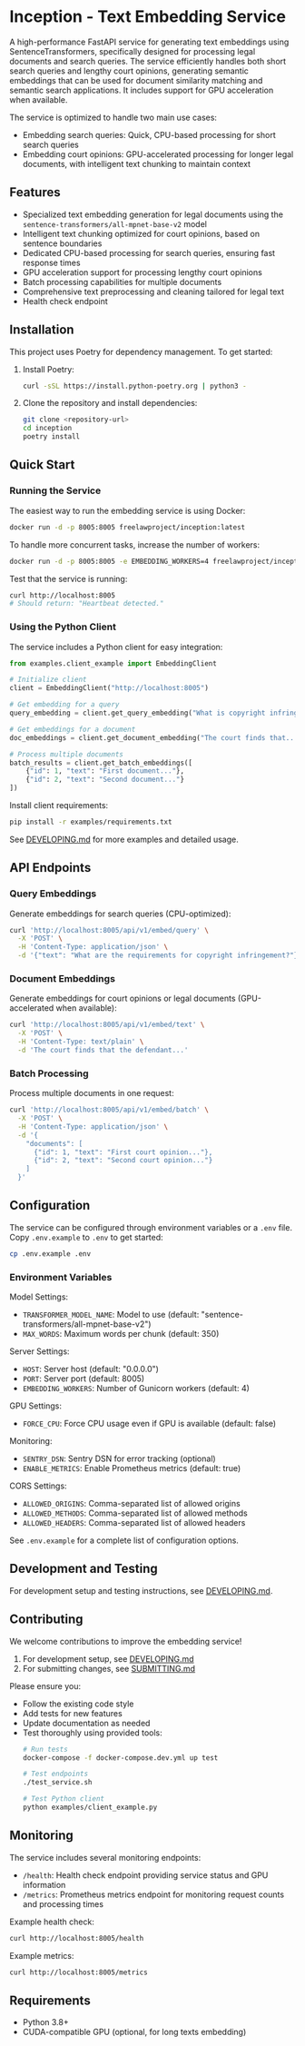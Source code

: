 # Inception - Text Embedding Service

A high-performance FastAPI service for generating text embeddings using SentenceTransformers, specifically designed for processing legal documents and search queries. The service efficiently handles both short search queries and lengthy court opinions, generating semantic embeddings that can be used for document similarity matching and semantic search applications. It includes support for GPU acceleration when available.

The service is optimized to handle two main use cases:
- Embedding search queries: Quick, CPU-based processing for short search queries
- Embedding court opinions: GPU-accelerated processing for longer legal documents, with intelligent text chunking to maintain context

## Features

- Specialized text embedding generation for legal documents using the `sentence-transformers/all-mpnet-base-v2` model
- Intelligent text chunking optimized for court opinions, based on sentence boundaries
- Dedicated CPU-based processing for search queries, ensuring fast response times
- GPU acceleration support for processing lengthy court opinions
- Batch processing capabilities for multiple documents
- Comprehensive text preprocessing and cleaning tailored for legal text
- Health check endpoint

## Installation

This project uses Poetry for dependency management. To get started:

1. Install Poetry:
   ```bash
   curl -sSL https://install.python-poetry.org | python3 -
   ```

2. Clone the repository and install dependencies:
   ```bash
   git clone <repository-url>
   cd inception
   poetry install
   ```

## Quick Start

### Running the Service

The easiest way to run the embedding service is using Docker:

```bash
docker run -d -p 8005:8005 freelawproject/inception:latest
```

To handle more concurrent tasks, increase the number of workers:
```bash
docker run -d -p 8005:8005 -e EMBEDDING_WORKERS=4 freelawproject/inception:latest
```

Test that the service is running:
```bash
curl http://localhost:8005
# Should return: "Heartbeat detected."
```

### Using the Python Client

The service includes a Python client for easy integration:

```python
from examples.client_example import EmbeddingClient

# Initialize client
client = EmbeddingClient("http://localhost:8005")

# Get embedding for a query
query_embedding = client.get_query_embedding("What is copyright infringement?")

# Get embeddings for a document
doc_embeddings = client.get_document_embedding("The court finds that...")

# Process multiple documents
batch_results = client.get_batch_embeddings([
    {"id": 1, "text": "First document..."},
    {"id": 2, "text": "Second document..."}
])
```

Install client requirements:
```bash
pip install -r examples/requirements.txt
```

See [DEVELOPING.md](DEVELOPING.md) for more examples and detailed usage.

## API Endpoints

### Query Embeddings
Generate embeddings for search queries (CPU-optimized):
```bash
curl 'http://localhost:8005/api/v1/embed/query' \
  -X 'POST' \
  -H 'Content-Type: application/json' \
  -d '{"text": "What are the requirements for copyright infringement?"}'
```

### Document Embeddings
Generate embeddings for court opinions or legal documents (GPU-accelerated when available):
```bash
curl 'http://localhost:8005/api/v1/embed/text' \
  -X 'POST' \
  -H 'Content-Type: text/plain' \
  -d 'The court finds that the defendant...'
```

### Batch Processing
Process multiple documents in one request:
```bash
curl 'http://localhost:8005/api/v1/embed/batch' \
  -X 'POST' \
  -H 'Content-Type: application/json' \
  -d '{
    "documents": [
      {"id": 1, "text": "First court opinion..."},
      {"id": 2, "text": "Second court opinion..."}
    ]
  }'
```

## Configuration

The service can be configured through environment variables or a `.env` file. Copy `.env.example` to `.env` to get started:
```bash
cp .env.example .env
```

### Environment Variables

Model Settings:
- `TRANSFORMER_MODEL_NAME`: Model to use (default: "sentence-transformers/all-mpnet-base-v2")
- `MAX_WORDS`: Maximum words per chunk (default: 350)

Server Settings:
- `HOST`: Server host (default: "0.0.0.0")
- `PORT`: Server port (default: 8005)
- `EMBEDDING_WORKERS`: Number of Gunicorn workers (default: 4)

GPU Settings:
- `FORCE_CPU`: Force CPU usage even if GPU is available (default: false)

Monitoring:
- `SENTRY_DSN`: Sentry DSN for error tracking (optional)
- `ENABLE_METRICS`: Enable Prometheus metrics (default: true)

CORS Settings:
- `ALLOWED_ORIGINS`: Comma-separated list of allowed origins
- `ALLOWED_METHODS`: Comma-separated list of allowed methods
- `ALLOWED_HEADERS`: Comma-separated list of allowed headers

See `.env.example` for a complete list of configuration options.

## Development and Testing

For development setup and testing instructions, see [DEVELOPING.md](DEVELOPING.md).

## Contributing

We welcome contributions to improve the embedding service! 

1. For development setup, see [DEVELOPING.md](DEVELOPING.md)
2. For submitting changes, see [SUBMITTING.md](SUBMITTING.md)

Please ensure you:
- Follow the existing code style
- Add tests for new features
- Update documentation as needed
- Test thoroughly using provided tools:
  ```bash
  # Run tests
  docker-compose -f docker-compose.dev.yml up test
  
  # Test endpoints
  ./test_service.sh
  
  # Test Python client
  python examples/client_example.py
  ```

## Monitoring

The service includes several monitoring endpoints:

- `/health`: Health check endpoint providing service status and GPU information
- `/metrics`: Prometheus metrics endpoint for monitoring request counts and processing times

Example health check:
```bash
curl http://localhost:8005/health
```

Example metrics:
```bash
curl http://localhost:8005/metrics
```

## Requirements

- Python 3.8+
- CUDA-compatible GPU (optional, for long texts embedding)
